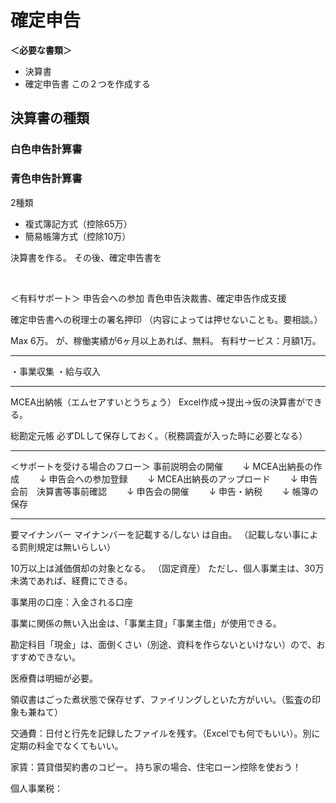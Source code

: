 # 確定申告

**＜必要な書類＞**
 * 決算書
 * 確定申告書
この２つを作成する

## 決算書の種類

### 白色申告計算書

### 青色申告計算書
2種類
 * 複式簿記方式（控除65万）
 * 簡易帳簿方式（控除10万）

決算書を作る。
その後、確定申告書を

<br>

＜有料サポート＞
申告会への参加
青色申告決裁書、確定申告作成支援

確定申告書への税理士の署名押印
（内容によっては押せないことも。要相談。）

Max 6万。
が、稼働実績が6ヶ月以上あれば、無料。
有料サービス：月額1万。
___________________________________

・事業収集
・給与収入


__________________________________

MCEA出納帳（エムセアすいとうちょう）
Excel作成→提出→仮の決算書ができる。


総勘定元帳
必ずDLして保存しておく。（税務調査が入った時に必要となる）
__________________________________

＜サポートを受ける場合のフロー＞
事前説明会の開催
　　↓
MCEA出納長の作成
　　↓
申告会への参加登録
　　↓
MCEA出納長のアップロード
　　↓
申告会前　決算書等事前確認
　　↓
申告会の開催
　　↓
申告・納税
　　↓
帳簿の保存
__________________________________

要マイナンバー
マイナンバーを記載する/しない は自由。
（記載しない事による罰則規定は無いらしい）

10万以上は減価償却の対象となる。
（固定資産）
ただし、個人事業主は、30万未満であれば、経費にできる。


事業用の口座：入金される口座

事業に関係の無い入出金は、「事業主貸」「事業主借」が使用できる。

勘定科目「現金」は、面倒くさい（別途、資料を作らないといけない）ので、おすすめできない。

医療費は明細が必要。

領収書はごった煮状態で保存せず、ファイリングしといた方がいい。（監査の印象も兼ねて）

交通費：日付と行先を記録したファイルを残す。（Excelでも何でもいい）。別に定期の料金でなくてもいい。

家賃：賃貸借契約書のコピー。
持ち家の場合、住宅ローン控除を使おう！

個人事業税：

